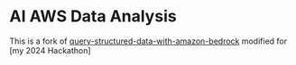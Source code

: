 # AI AWS Data Analysis

This is a fork of [query-structured-data-with-amazon-bedrock](https://github.com/aws-samples/query-structured-data-with-amazon-bedrock) modified for [my 2024 Hackathon]